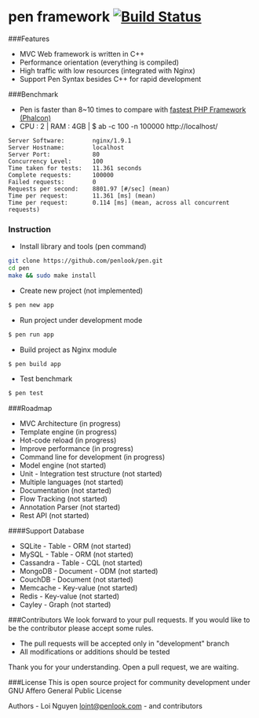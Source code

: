 # pen framework [![Build Status](https://travis-ci.org/penlook/pen.svg)](https://travis-ci.org/penlook/pen)

###Features
- MVC Web framework is written in C++
- Performance orientation (everything is compiled)
- High traffic with low resources (integrated with Nginx)
- Support Pen Syntax besides C++ for rapid development

###Benchmark
- Pen is faster than 8~10 times to compare with [fastest PHP Framework (Phalcon)](http://systemsarchitect.net/performance-benchmark-of-popular-php-frameworks/#content)
- CPU : 2 | RAM : 4GB | $ ab -c 100 -n 100000  http://localhost/
```
Server Software:        nginx/1.9.1
Server Hostname:        localhost
Server Port:            80
Concurrency Level:      100
Time taken for tests:   11.361 seconds
Complete requests:      100000
Failed requests:        0
Requests per second:    8801.97 [#/sec] (mean)
Time per request:       11.361 [ms] (mean)
Time per request:       0.114 [ms] (mean, across all concurrent requests)
```

### Instruction

- Install library and tools (pen command)
```bash
git clone https://github.com/penlook/pen.git
cd pen
make && sudo make install
```
- Create new project (not implemented)
```bash
$ pen new app
```
- Run project under development mode
```bash
$ pen run app
```
- Build project as Nginx module
```bash
$ pen build app
```
- Test benchmark
```bash
$ pen test
```

###Roadmap

- MVC Architecture (in progress)
- Template engine (in progress)
- Hot-code reload (in progress)
- Improve performance (in progress)
- Command line for development (in progress)
- Model engine (not started)
- Unit - Integration test structure (not started)
- Multiple languages (not started)
- Documentation (not started)
- Flow Tracking (not started)
- Annotation Parser (not started)
- Rest API (not started)

####Support Database

- SQLite	  -   Table      - ORM  (not started)
- MySQL      -   Table      - ORM  (not started)
- Cassandra  -   Table      - CQL  (not started)
- MongoDB    -   Document   - ODM  (not started)
- CouchDB    -   Document          (not started)
- Memcache   -   Key-value         (not started)
- Redis      -   Key-value         (not started)
- Cayley     -   Graph             (not started)

###Contributors
We look forward to your pull requests. If you would like to be the contributor please accept some rules.

- The pull requests will be accepted only in "development" branch
- All modifications or additions should be tested

Thank you for your understanding.
Open a pull request, we are waiting.

###License
This is open source project for community development under GNU Affero General Public License

Authors
	- Loi Nguyen <loint@penlook.com>
	- and contributors